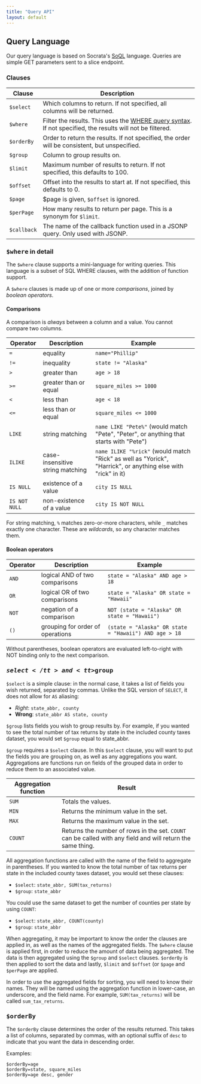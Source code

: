 ```yaml
---
title: "Query API"
layout: default
---
```



## Query Language

Our query language is based on Socrata's [SoQL][] language. Queries are simple GET parameters sent to a slice endpoint.

[SoQL]: http://dev.socrata.com/consumers/getting-started#queryingwithsoql

### Clauses

<table class="table table-bordered table-striped">
<thead>
<tr>
<th>Clause</th>
<th>Description</th>
</tr>
</thead>
<tbody>
<tr>
<td><code>$select</code></td>
<td>Which columns to return. If not specified, all columns will be returned.</td>
</tr>
<tr>
<td><code>$where</code></td>
<td>Filter the results. This uses the <a href="#where_in_detail">WHERE query syntax</a>. If not specified, the results will not be filtered.</td>
</tr>
<tr>
<td><code>$orderBy</code></td>
<td>Order to return the results. If not specified, the order will be consistent, but unspecified.</td>
</tr>
<tr>
<td><code>$group</code></td>
<td>Column to group results on.</td>
</tr>
<tr>
<td><code>$limit</code></td>
<td>Maximum number of results to return. If not specified, this defaults to 100.</td>
</tr>
<tr>
<td><code>$offset</code></td>
<td>Offset into the results to start at. If not specified, this defaults to 0.</td>
</tr>
<tr>
<td><code>$page</code></td>
<td><The page of results to return. If not specified, this defaults to 1. If <code>$page</code> is given, <code>$offset</code> is ignored.</td>
</tr>
<tr>
<td><code>$perPage</code></td>
<td>How many results to return per page. This is a synonym for <code>$limit</code>.</td>
</tr>
<tr>
<td><code>$callback</code></td>
<td>The name of the callback function used in a JSONP query. Only used with JSONP.</td>
</tr>
</tbody>
</table>

### <tt>$where</tt> in detail

The `$where` clause supports a mini-language for writing queries. This language is a subset of SQL WHERE clauses, with the addition of function support.

A `$where` clauses is made up of one or more _comparisons_, joined by _boolean operators_.

#### Comparisons

A comparison is _always_ between a column and a value. You cannot compare two columns.

<table class="table table-bordered table-striped"><thead>
<tr>
<th>Operator</th>
<th>Description</th>
<th>Example</th>
</tr>
</thead><tbody>
<tr>
<td><code>=</code></td>
<td>equality</td>
<td><code>name="Phillip"</code></td>
</tr>
<tr>
<td><code>!=</code></td>
<td>inequality</td>
<td><code>state != "Alaska"</code></td>
</tr>
<tr>
<td><code>&gt;</code></td>
<td>greater than</td>
<td><code>age &gt; 18</code></td>
</tr>
<tr>
<td><code>&gt;=</code></td>
<td>greater than or equal</td>
<td><code>square_miles &gt;= 1000</code></td>
</tr>
<tr>
<td><code>&lt;</code></td>
<td>less than</td>
<td><code>age &lt; 18</code></td>
</tr>
<tr>
<td><code>&lt;=</code></td>
<td>less than or equal</td>
<td><code>square_miles &lt;= 1000</code></td>
</tr>
<tr>
<td><code>LIKE</code></td>
<td>string matching</td>
<td><code>name LIKE "Pete%"</code> (would match "Pete", "Peter", or anything that starts with "Pete")</td>
</tr>
<tr>
<td><code>ILIKE</code></td>
<td>case-insensitive string matching</td>
<td><code>name ILIKE "%rick"</code> (would match "Rick" as well as "Yorick", "Harrick", or anything else with "rick" in it)</td>
</tr>
<tr>
<td><code>IS NULL</code></td>
<td>existence of a value</td>
<td><code>city IS NULL</code></td>
</tr>
<tr>
<td><code>IS NOT NULL</code></td>
<td>non-existence of a value</td>
<td><code>city IS NOT NULL</code></td>
</tr>
</tbody></table>

For string matching, `%` matches zero-or-more characters, while `_` matches exactly one character. These are _wildcards_, so any character matches them.

#### Boolean operators

<table class="table table-bordered table-striped"><thead>
<tr>
<th>Operator</th>
<th>Description</th>
<th>Example</th>
</tr>
</thead><tbody>
<tr>
<td><code>AND</code></td>
<td>logical AND of two comparisons</td>
<td><code>state = "Alaska" AND age &gt; 18</code></td>
</tr>
<tr>
<td><code>OR</code></td>
<td>logical OR of two comparisons</td>
<td><code>state = "Alaska" OR state = "Hawaii"</code></td>
</tr>
<tr>
<td><code>NOT</code></td>
<td>negation of a comparison</td>
<td><code>NOT (state = "Alaska" OR state = "Hawaii")</code></td>
</tr>
<tr>
<td><code>()</code></td>
<td>grouping for order of operations</td>
<td><code>(state = "Alaska" OR state = "Hawaii") AND age &gt; 18</code></td>
</tr>
</tbody></table>

Without parentheses, boolean operators are evaluated left-to-right with NOT binding only to the next comparison.

### <tt>$select</tt> and <tt>$group</tt>

`$select` is a simple clause: in the normal case, it takes a list of fields you wish returned, separated by commas. Unlike the SQL version of `SELECT`, it does not allow for `AS` aliasing:

* _Right_: `state_abbr, county`
* __Wrong__: `state_abbr AS state, county`

`$group` lists fields you wish to group results by. For example, if you wanted to see the total number of tax returns by state in the included county taxes dataset, you would set `$group` equal to state_abbr.

`$group` requires a `$select` clause. In this `$select` clause, you will want to put the fields you are grouping on, as well as any aggregations you want. Aggregations are functions run on fields of the grouped data in order to reduce them to an associated value.

<table class="table table-bordered table-striped"><thead>
<tr>
<th>Aggregation function</th>
<th>Result</th>
</tr>
</thead><tbody>
<tr>
<td><code>SUM</code></td>
<td>Totals the values.</td>
</tr>
<tr>
<td><code>MIN</code></td>
<td>Returns the minimum value in the set.</td>
</tr>
<tr>
<td><code>MAX</code></td>
<td>Returns the maximum value in the set.</td>
</tr>
<tr>
<td><code>COUNT</code></td>
<td>Returns the number of rows in the set. <code>COUNT</code> can be called with any field and will return the same thing.</td>
</tr>
</tbody></table>

All aggregation functions are called with the name of the field to aggregate in parentheses. If you wanted to know the total number of tax returns per state in the included county taxes dataset, you would set these clauses:

* `$select`: `state_abbr, SUM(tax_returns)`
* `$group`: `state_abbr`

You could use the same dataset to get the number of counties per state by using `COUNT`:

* `$select`: `state_abbr, COUNT(county)`
* `$group`: `state_abbr`

When aggregating, it may be important to know the order the clauses are applied in, as well as the names of the aggregated fields. The `$where` clause is applied first, in order to reduce the amount of data being aggregated. The data is then aggregated using the `$group` and `$select` clauses. `$orderBy` is then applied to sort the data and lastly, `$limit` and `$offset` (or `$page` and `$perPage` are applied.

In order to use the aggregated fields for sorting, you will need to know their names. They will be named using the aggregation function in lower-case, an underscore, and the field name. For example, `SUM(tax_returns)` will be called `sum_tax_returns`.

### <tt>$orderBy</tt>

The `$orderBy` clause determines the order of the results returned. This takes a list of columns, separated by commas, with an optional suffix of `desc` to indicate that you want the data in descending order.

Examples:

```
$orderBy=age
$orderBy=state, square_miles
$orderBy=age desc, gender
```

